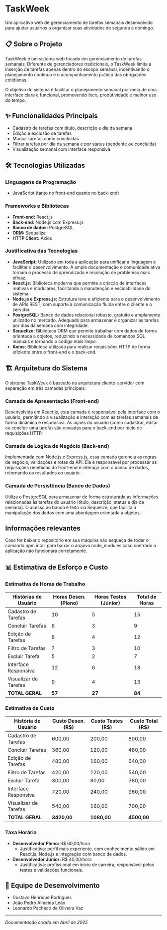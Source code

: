 # TaskWeek

Um aplicativo web de gerenciamento de tarefas semanais desenvolvido para ajudar usuários a organizar suas atividades de segunda a domingo.

## 📋 Sobre o Projeto

TaskWeek é um sistema web focado em gerenciamento de tarefas semanais. Diferente de gerenciadores tradicionais, o TaskWeek limita a inserção de tarefas apenas dentro do escopo semanal, incentivando o planejamento contínuo e o acompanhamento prático das obrigações cotidianas.

O objetivo do sistema é facilitar o planejamento semanal por meio de uma interface clara e funcional, promovendo foco, produtividade e melhor uso do tempo.

## ✨ Funcionalidades Principais

- Cadastro de tarefas com título, descrição e dia da semana
- Edição e exclusão de tarefas
- Marcar tarefas como concluídas
- Filtrar tarefas por dia da semana e por status (pendente ou concluída)
- Visualização semanal com interface responsiva

## 🛠️ Tecnologias Utilizadas

### Linguagens de Programação
- JavaScript (tanto no front-end quanto no back-end)

### Frameworks e Bibliotecas
- **Front-end:** React.js
- **Back-end:** Node.js com Express.js
- **Banco de dados:** PostgreSQL
- **ORM:** Sequelize
- **HTTP Client:** Axios

### Justificativa das Tecnologias

- **JavaScript:** Utilizado em toda a aplicação para unificar a linguagem e facilitar o desenvolvimento. A ampla documentação e comunidade ativa tornam o processo de aprendizado e resolução de problemas mais eficaz.
- **React.js:** Biblioteca moderna que permite a criação de interfaces reativas e modulares, facilitando a manutenção e escalabilidade do sistema.
- **Node.js e Express.js:** Estrutura leve e eficiente para o desenvolvimento de APIs REST, com suporte à comunicação fluida entre o cliente e o servidor.
- **PostgreSQL:** Banco de dados relacional robusto, gratuito e amplamente utilizado no mercado. Adequado para armazenar e organizar as tarefas por dias da semana com integridade.
- **Sequelize:** Biblioteca ORM que permite trabalhar com dados de forma orientada a objetos, reduzindo a necessidade de comandos SQL manuais e tornando o código mais limpo.
- **Axios:** Biblioteca utilizada para realizar requisições HTTP de forma eficiente entre o front-end e o back-end.

## 🏗️ Arquitetura do Sistema

O sistema TaskWeek é baseado na arquitetura cliente-servidor com separação em três camadas principais:

### Camada de Apresentação (Front-end)
Desenvolvida em React.js, esta camada é responsável pela interface com o usuário, permitindo a visualização e interação com as tarefas semanais de forma dinâmica e responsiva. As ações do usuário (como cadastrar, editar ou concluir uma tarefa) são enviadas para o back-end por meio de requisições HTTP.

### Camada de Lógica de Negócio (Back-end)
Implementada com Node.js e Express.js, essa camada gerencia as regras de negócio, validações e rotas da API. Ela é responsável por processar as requisições recebidas do front-end e interagir com o banco de dados, retornando os resultados ao usuário.

### Camada de Persistência (Banco de Dados)
Utiliza o PostgreSQL para armazenar de forma estruturada as informações relacionadas às tarefas do usuário (título, descrição, status e dia da semana). O acesso ao banco é feito via Sequelize, que facilita a manipulação dos dados com uma abordagem orientada a objetos.

## Informações relevantes
Caso for baixar o repositório em sua máquina não esqueça de rodar o comando npm intall para baixar o arquivo node_modules caso contrário a aplicação não funcionará corretamente.

## 📊 Estimativa de Esforço e Custo

### Estimativa de Horas de Trabalho

| Histórias de Usuário    | Horas Desen. (Pleno) | Horas Testes (Júnior) | Total de Horas |
|-------------------------|----------------------|----------------------|---------------|
| Cadastro de Tarefas     | 10                   | 5                    | 15            |
| Concluir Tarefas        | 6                    | 3                    | 9             |
| Edição de Tarefas       | 8                    | 4                    | 12            |
| Filtro de Tarefas       | 7                    | 3                    | 10            |
| Excluir Tarefa          | 5                    | 2                    | 7             |
| Interface Responsiva    | 12                   | 6                    | 18            |
| Visualizar de Tarefas   | 9                    | 4                    | 13            |
| **TOTAL GERAL**         | **57**               | **27**               | **84**        |

### Estimativa de Custo

| História de Usuário    | Custo Desen. (R$) | Custo Testes (R$) | Custo Total (R$) |
|------------------------|-------------------|-------------------|------------------|
| Cadastro de Tarefas    | 600,00            | 200,00            | 800,00           |
| Concluir Tarefas       | 360,00            | 120,00            | 480,00           |
| Edição de Tarefas      | 480,00            | 160,00            | 640,00           |
| Filtro de Tarefas      | 420,00            | 120,00            | 540,00           |
| Excluir Tarefa         | 300,00            | 80,00             | 380,00           |
| Interface Responsiva   | 720,00            | 240,00            | 960,00           |
| Visualizar de Tarefas  | 540,00            | 160,00            | 700,00           |
| **TOTAL GERAL**        | **3420,00**       | **1080,00**       | **4500,00**      |

### Taxa Horária

- **Desenvolvedor Pleno:** R$ 60,00/hora
  - Justificativa: perfil mais experiente, com conhecimento sólido em React.js, Node.js e integração com banco de dados.
- **Desenvolvedor Júnior:** R$ 40,00/hora
  - Justificativa: profissional em início de carreira, responsável pelos testes e validações funcionais.

## 👥 Equipe de Desenvolvimento

- Gustavo Henrique Rodrigues
- João Pedro Almeida Leão
- Leonardo Pacheco de Oliveira Vaz

---

*Documentação criada em Abril de 2025*

